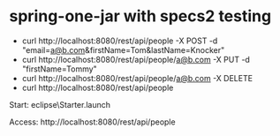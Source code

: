 spring-one-jar with specs2 testing
==============

- curl http://localhost:8080/rest/api/people -X POST -d "email=a@b.com&firstName=Tom&lastName=Knocker"
- curl http://localhost:8080/rest/api/people/a@b.com -X PUT -d "firstName=Tommy"
- curl http://localhost:8080/rest/api/people/a@b.com -X DELETE
- curl http://localhost:8080/rest/api/people

Start: eclipse\Starter.launch

Access: 
http://localhost:8080/rest/api/people